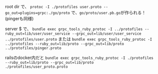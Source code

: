 <!-- root dirで
`protoc -I ./proto pinger.proto --go_out=plugins=grpc:./pinger/lib`
ってやってたけど、↓のerror

```
protoc-gen-go: unable to determine Go import path for "pinger.proto"

Please specify either:
	• a "go_package" option in the .proto source file, or
	• a "M" argument on the command line.

See https://developers.google.com/protocol-buffers/docs/reference/go-generated#package for more information.

--go_out: protoc-gen-go: Plugin failed with status code 1.
```

./proto/pinger.protoに、
`option go_package = "./pinger";`
って書いて、
`protoc -I ./proto pinger.proto --go_out=.`
ってコマンド叩いたら、ファイル生成された。くそ。なんなんまじで？


環境変数には↓　コマンドの意味は分からんから調べる
`export GO_PATH=~/go`
`export PATH=$PATH:/$GO_PATH/bin`
https://stackoverflow.com/questions/28099004/unable-to-build-protobuf-to-go-endpoint

`echo $PATH`すると↓
/Users/ohishikaido/google-cloud-sdk/bin:/Users/ohishikaido/.rbenv/shims:/usr/local/bin:/usr/bin:/bin:/usr/sbin:/sbin:/usr/local/go/bin:/usr/local/share/dotnet:~/.dotnet/tools:/Library/Frameworks/Mono.framework/Versions/Current/Commands://Users/ohishikaido/go/bin

結果的に
`./proto/pinger.proto`に
`option go_package = "./pinger";`
って書いて、
root dirで
`protoc -I ./proto pinger.proto --go_out=plugins=grpc:./go`
ってコマンド叩いたら、`./go/pinger`にgRPCのファイル生成される

`option go_package = "./";`のヒント
https://github.com/evilsocket/opensnitch/issues/373

current dirが`server $`で、
`bundle exec grpc_tools_ruby_protoc -I ../proto --ruby_out=lib --grpc_out=lib ../proto/pinger.proto`
って叩いたら、protoファイルが生成される！
`bundle exec grpc_tools_ruby_protoc -I ../proto --ruby_out=lib/pb --grpc_out=lib/pb ../proto/pinger.proto`

またはrakeタスクを使って、
`rake pb:protoc`でもok➡️これはsmartHRのパクリ -->

root dir で、
`protoc -I ./protofiles user.proto --go_out=plugins=grpc:./go/proto`
で、`go/proto/user.pb.go`が作られる！
(pingerも同様)

server $ で、
`bundle exec grpc_tools_ruby_protoc -I ../protofiles --ruby_out=lib/user/user_service --grpc_out=lib/user/user_service ../protofiles/user.proto`
または
`bundle exec grpc_tools_ruby_protoc -I ../protofiles --ruby_out=lib/proto --grpc_out=lib/proto ../protofiles/pinger.proto`

railsのdocker内だと
`bundle exec grpc_tools_ruby_protoc -I ./protofiles --ruby_out=lib/proto --grpc_out=lib/proto ./protofiles/user_proto.proto`
